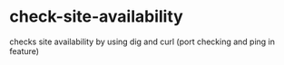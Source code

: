 # check-site-availability
checks site availability by using dig and curl (port checking and ping in feature)
